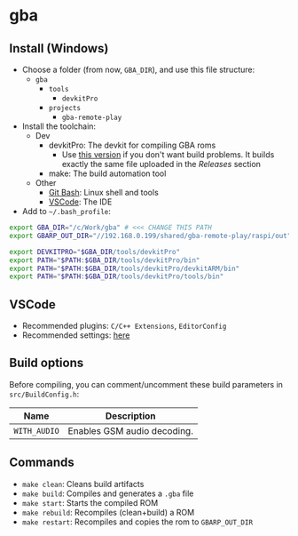 # gba

## Install (Windows)

- Choose a folder (from now, `GBA_DIR`), and use this file structure:
  - `gba`
    - `tools`
      - `devkitPro`
    - `projects`
      - `gba-remote-play`
- Install the toolchain:
  - Dev
    - devkitPro: The devkit for compiling GBA roms
      - Use [this version](http://www.mediafire.com/file/69k859riisvo660/devkitPro-gcc-9.1.0.zip/file) if you don't want build problems. It builds exactly the same file uploaded in the _Releases_ section
    - make: The build automation tool
  - Other
    - [Git Bash](https://gitforwindows.org): Linux shell and tools
    - [VSCode](https://code.visualstudio.com): The IDE
- Add to `~/.bash_profile`:

```bash
export GBA_DIR="/c/Work/gba" # <<< CHANGE THIS PATH
export GBARP_OUT_DIR="//192.168.0.199/shared/gba-remote-play/raspi/out" # <<< CHANGE THIS PATH

export DEVKITPRO="$GBA_DIR/tools/devkitPro"
export PATH="$PATH:$GBA_DIR/tools/devkitPro/bin"
export PATH="$PATH:$GBA_DIR/tools/devkitPro/devkitARM/bin"
export PATH="$PATH:$GBA_DIR/tools/devkitPro/tools/bin"
```

## VSCode

- Recommended plugins: `C/C++ Extensions`, `EditorConfig`
- Recommended settings: [here](scripts/vscode_settings.json)

## Build options

Before compiling, you can comment/uncomment these build parameters in `src/BuildConfig.h`:

| Name         | Description                 |
| ------------ | --------------------------- |
| `WITH_AUDIO` | Enables GSM audio decoding. |

## Commands

- `make clean`: Cleans build artifacts
- `make build`: Compiles and generates a `.gba` file
- `make start`: Starts the compiled ROM
- `make rebuild`: Recompiles (clean+build) a ROM
- `make restart`: Recompiles and copies the rom to `GBARP_OUT_DIR`
